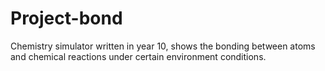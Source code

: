 # Project-bond
Chemistry simulator written in year 10, shows the bonding between atoms and chemical reactions under certain environment conditions.


